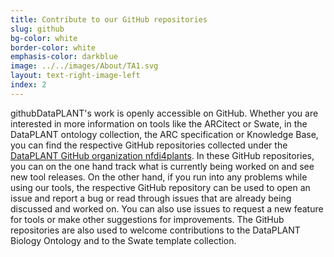 ```yaml
---
title: Contribute to our GitHub repositories
slug: github
bg-color: white
border-color: white
emphasis-color: darkblue
image: ../../images/About/TA1.svg
layout: text-right-image-left
index: 2
---
```


githubDataPLANT's work is openly accessible on GitHub.
Whether you are interested in more information on tools like the ARCitect or Swate, in the DataPLANT ontology collection, the ARC specification or Knowledge Base, you can find the respective GitHub repositories collected under the [DataPLANT GitHub organization nfdi4plants](https://github.com/nfdi4plants).
In these GitHub repositories, you can on the one hand track what is currently being worked on and see new tool releases.
On the other hand, if you run into any problems while using our tools, the respective GitHub repository can be used to open an issue and report a bug or read through issues that are already being discussed and worked on.
You can also use issues to request a new feature for tools or make other suggestions for improvements.
The GitHub repositories are also used to welcome contributions to the DataPLANT Biology Ontology and to the Swate template collection.
